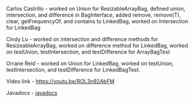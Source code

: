 Carlos Castrillo - worked on Union for ResizableArrayBag, defined union, intersection, and difference in BagInterface, added remove, remove(T), clear, getFrequencyOf, and contains to LinkedBag, worked on Intersection
for LinkedBag

Cindy Lu - worked on intersection and difference methods for ResizeableArrayBag, worked on difference method for LinkedBag, worked on testUnion, testIntersection, and testDifference for ArrayBagTest

Orrane Reid - worked on Union for LinkedBag, worked on testUnion, testIntersection, and testDifference for LinkedBagTest.

Video link - https://youtu.be/ROL3n92AbFM

Javadocs - [javadocs](/docs/index.html)